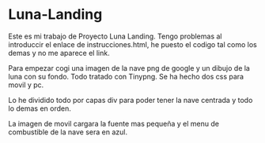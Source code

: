 # Luna-Landing
Este es mi trabajo de Proyecto Luna Landing.
Tengo problemas al introduccir el enlace de instrucciones.html, he puesto el codigo tal como los demas y no me aparece el link.

Para empezar cogi una imagen de la nave png de google y un dibujo de la luna con su fondo. Todo tratado con Tinypng.
Se ha hecho dos css para movil y pc.

Lo he dividido todo por capas div para poder tener la nave centrada y todo lo demas en orden.

La imagen de movil cargara la fuente mas pequeña y el menu de combustible de la nave sera en azul.

